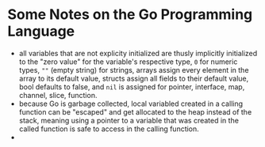 # Some Notes on the Go Programming Language
- all variables that are not explicity initialized are thusly implicitly initialized to the "zero value" for the variable's respective type, `0` for numeric types, `""` (empty string) for strings, arrays assign every element in the array to its default value, structs assign all fields to their default value, bool defaults to false, and `nil` is assigned for pointer, interface, map, channel, slice, function.
- because Go is garbage collected, local variabled created in a calling function can be "escaped" and get allocated to the heap instead of the stack, meaning using a pointer to a variable that was created in the called function is safe to access in the calling function.
-
